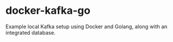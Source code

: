 # docker-kafka-go

Example local Kafka setup using Docker and Golang, along with an integrated database.